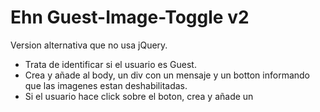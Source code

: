 Ehn Guest-Image-Toggle v2
===========

Version alternativa que no usa jQuery.
- Trata de identificar si el usuario es Guest.
- Crea y añade al body, un div con un mensaje y un botton informando que las imagenes estan deshabilitadas.
- Si el usuario hace click sobre el boton, crea y añade un <style> que sobre escribe el display:none de las imagenes.
